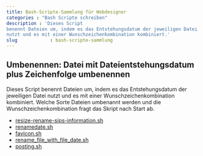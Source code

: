 ```yaml
---
title: Bash-Scripte-Sammlung für Webdesigner
categories : "Bash Scripte schreiben"
description : 'Dieses Script
benennt Dateien um, indem es das Entstehungsdatum der jeweiligen Datei
nutzt und es mit einer Wunschzeichenkombination kombiniert.'
slug            : bash-scripte-sammlung
---
```

## Umbenennen: Datei mit Dateientstehungsdatum plus Zeichenfolge umbenennen

Dieses Script benennt Dateien um, indem es das Entstehungsdatum der
jeweiligen Datei nutzt und es mit einer Wunschzeichenkombination
kombiniert. Welche Sorte Dateien umbenannt werden und die
Wunschzeichenkombination fragt das Skript nach Start ab.
<!-- readmore -->

  - [resize-rename-sips-information.sh](https://gist.github.com/Phlow/18e8fa9e436855242a7a04943596147a)
  - [renamedate.sh](https://gist.github.com/Phlow/648c70613f0be97d0b6ebb5b42f7181d)
  - [favicon.sh](https://gist.github.com/Phlow/ede770e58059d7b8cc7a26c7e0c1a36d)
  - [rename\_file\_with\_file\_date.sh](https://gist.github.com/Phlow/896649b31202cc888f0819b3d266496d)
  - [posting.sh](https://gist.github.com/Phlow/59625dc4afd85560ed667f8423958b64)
